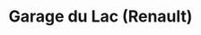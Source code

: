 ---
title: "Garage du Lac (Renault)"
url: /putanges-pont-ecrepin/garage-du-lac-renault/
shop: réparation de voitures
---
